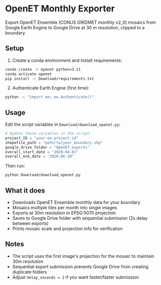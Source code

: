 # OpenET Monthly Exporter

Export OpenET Ensemble (CONUS GRIDMET monthly v2_0) mosaics from Google Earth Engine to Google Drive at 30 m resolution, clipped to a boundary.

## Setup

1. Create a conda environment and install requirements:

```bash
conda create -n openet python=3.11
conda activate openet
pip install -r Download/requirements.txt
```

2. Authenticate Earth Engine (first time):

```bash
python -c "import ee; ee.Authenticate()"
```

## Usage

Edit the script variables in `Download/download_openet.py`:

```python
# Update these variables in the script:
project_ID = "your-ee-project-id"
shapefile_path = "path/to/your_boundary.shp"
google_drive_folder = "OpenET_exports"
overall_start_date = "2020-04-01"
overall_end_date = "2020-06-30"
```

Then run:

```bash
python Download/download_openet.py
```

## What it does

- Downloads OpenET Ensemble monthly data for your boundary
- Mosaics multiple tiles per month into single images
- Exports at 30m resolution in EPSG:5070 projection
- Saves to Google Drive folder with sequential submission (2s delay between exports)
- Prints mosaic scale and projection info for verification

## Notes

- The script uses the first image's projection for the mosaic to maintain 30m resolution
- Sequential export submission prevents Google Drive from creating duplicate folders
- Adjust `delay_seconds = 2` if you want faster/faster submission
